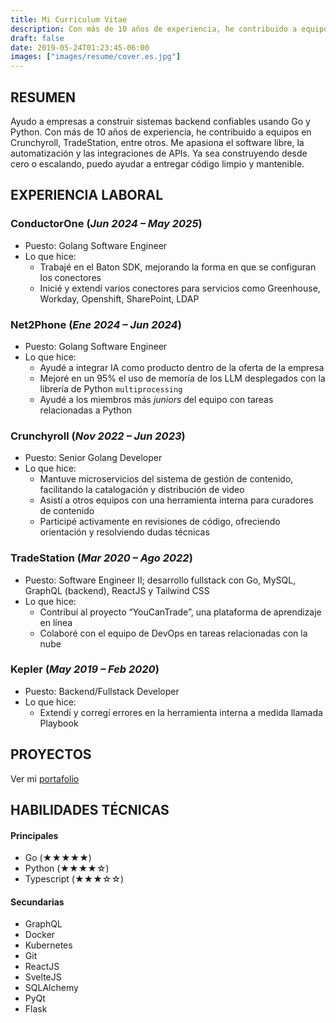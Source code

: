 ```yaml
---
title: Mi Curriculum Vitae
description: Con más de 10 años de experiencia, he contribuido a equipos en Crunchyroll, TradeStation, entre otros
draft: false
date: 2019-05-24T01:23:45-06:00
images: ["images/resume/cover.es.jpg"]
---
```


## RESUMEN

Ayudo a empresas a construir sistemas backend confiables usando Go y Python.
Con más de 10 años de experiencia, he contribuido a equipos en Crunchyroll, TradeStation, entre otros.
Me apasiona el software libre, la automatización y las integraciones de APIs.
Ya sea construyendo desde cero o escalando, puedo ayudar a entregar código limpio y mantenible.

## EXPERIENCIA LABORAL

### ConductorOne (*Jun 2024 – May 2025*)

- Puesto: Golang Software Engineer
- Lo que hice:
  - Trabajé en el Baton SDK, mejorando la forma en que se configuran los conectores
  - Inicié y extendí varios conectores para servicios como Greenhouse, Workday, Openshift, SharePoint, LDAP

### Net2Phone (*Ene 2024 – Jun 2024*)

- Puesto: Golang Software Engineer
- Lo que hice:
  - Ayudé a integrar IA como producto dentro de la oferta de la empresa
  - Mejoré en un 95% el uso de memoría de los LLM desplegados con la librería de Python `multiprocessing`
  - Ayudé a los miembros más *juniors* del equipo con tareas relacionadas a Python

### Crunchyroll (*Nov 2022 – Jun 2023*)

- Puesto: Senior Golang Developer
- Lo que hice:
  - Mantuve microservicios del sistema de gestión de contenido, facilitando la catalogación y distribución de video
  - Asistí a otros equipos con una herramienta interna para curadores de contenido
  - Participé activamente en revisiones de código, ofreciendo orientación y resolviendo dudas técnicas

### TradeStation (*Mar 2020 – Ago 2022*)

- Puesto: Software Engineer II; desarrollo fullstack con Go, MySQL, GraphQL (backend), ReactJS y Tailwind CSS
- Lo que hice:
  - Contribuí al proyecto “YouCanTrade”, una plataforma de aprendizaje en línea
  - Colaboré con el equipo de DevOps en tareas relacionadas con la nube

### Kepler (*May 2019 – Feb 2020*)

- Puesto: Backend/Fullstack Developer
- Lo que hice:
  - Extendí y corregí errores en la herramienta interna a medida llamada Playbook

## PROYECTOS

Ver mi [portafolio](/es/portfolio)

## HABILIDADES TÉCNICAS

#### Principales

- Go (★★★★★)
- Python (★★★★☆)
- Typescript (★★★☆☆)

#### Secundarias

- GraphQL
- Docker
- Kubernetes
- Git
- ReactJS
- SvelteJS
- SQLAlchemy
- PyQt
- Flask
